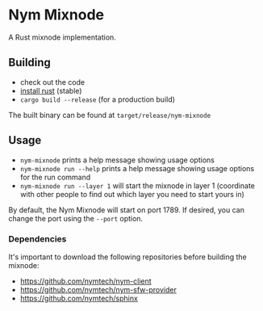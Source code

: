 # Nym Mixnode

A Rust mixnode implementation.

## Building

* check out the code
* [install rust](https://www.rust-lang.org/tools/install) (stable)
* `cargo build --release` (for a production build)

The built binary can be found at `target/release/nym-mixnode`

## Usage

* `nym-mixnode` prints a help message showing usage options
* `nym-mixnode run --help` prints a help message showing usage options for the run command
* `nym-mixnode run --layer 1` will start the mixnode in layer 1 (coordinate with other people to find out which layer you need to start yours in)

By default, the Nym Mixnode will start on port 1789. If desired, you can change the port using the `--port` option.

### Dependencies

It's important to download the following repositories before building the mixnode:

* https://github.com/nymtech/nym-client
* https://github.com/nymtech/nym-sfw-provider
* https://github.com/nymtech/sphinx
